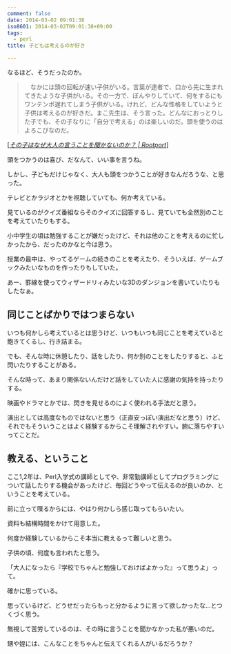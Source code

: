 ```yaml
---
comment: false
date: 2014-03-02 09:01:38
iso8601: 2014-03-02T09:01:38+09:00
tags:
  - perl
title: 子どもは考えるのが好き

---
```


<p>なるほど、そうだったのか。</p>

<blockquote cite="http://www.huffingtonpost.jp/rootport/child-adult-parenting_b_4872791.html" title="その子はなぜ大人の言うことを聞かないのか？ | Rootport" class="blockquote"><p>　なかには頭の回転が速い子供がいる。言葉が達者で、口から先に生まれてきたような子供がいる。その一方で、ぼんやりしていて、何をするにもワンテンポ遅れてしまう子供がいる。けれど、どんな性格をしていようと子供は考えるのが好きだ。まこ先生は、そう言った。どんなにおっとりした子でも、その子なりに「自分で考える」のは楽しいのだ。頭を使うのはよろこびなのだ。  </p></blockquote>

<div class="cite">[<cite><a href="http://www.huffingtonpost.jp/rootport/child-adult-parenting_b_4872791.html">その子はなぜ大人の言うことを聞かないのか？ | Rootport</a></cite>]</div>

<p>頭をつかうのは喜び、だなんて、いい事を言うね。</p>



<p>しかし、子どもだけじゃなく、大人も頭をつかうことが好きなんだろうな、と思った。</p>

<p>テレビとかラジオとかを視聴していても、何か考えている。</p>

<p>見ているのがクイズ番組ならそのクイズに回答するし、見ていても全然別のことを考えていたりもする。</p>

<p>小中学生の頃は勉強することが嫌だったけど、それは他のことを考えるのに忙しかったから、だったのかなと今は思う。</p>

<p>授業の最中は、やってるゲームの続きのことを考えたり、そういえば、ゲームブックみたいなものを作ったりもしていた。</p>

<p>あー、罫線を使ってウィザードリィみたいな3Dのダンジョンを書いていたりもしたなぁ。</p>

<h2>同じことばかりではつまらない</h2>

<p>いつも何かしら考えているとは思うけど、いつもいつも同じことを考えていると飽きてくるし、行き詰まる。</p>

<p>でも、そんな時に休憩したり、話をしたり、何か別のことをしたりすると、ふと閃いたりすることがある。</p>

<p>そんな時って、あまり関係ないんだけど話をしていた人に感謝の気持を持ったりする。</p>

<p>映画やドラマとかでは、閃きを見せるのによく使われる手法だと思う。</p>

<p>演出としては高度なものではないと思う（正直安っぽい演出だなと思う）けど、それでもそういうことはよく経験するからこそ理解されやすい。腑に落ちやすいってことだ。</p>

<h2>教える、ということ</h2>

<p>ここ1,2年は、Perl入学式の講師としてや、非常勤講師としてプログラミングについて話したりする機会があったけど、毎回どうやって伝えるのが良いのか、ということを考えている。</p>

<p>前に立って喋るからには、やはり何かしら感じ取ってもらいたい。</p>

<p>資料も結構時間をかけて用意した。</p>

<p>何度か経験しているからこそ本当に教えるって難しいと思う。</p>

<p>子供の頃、何度も言われたと思う。</p>

<p>「大人になったら『学校でちゃんと勉強しておけばよかった』って思うよ」って。</p>

<p>確かに思っている。</p>

<p>思っているけど、どうせだったらもっと分かるように言って欲しかったな…とつくづく思う。</p>

<p>無視して苦労しているのは、その時に言うことを聞かなかった私が悪いのだ。</p>

<p>甥や姪には、こんなことをちゃんと伝えてくれる人がいるだろうか？</p>
    	